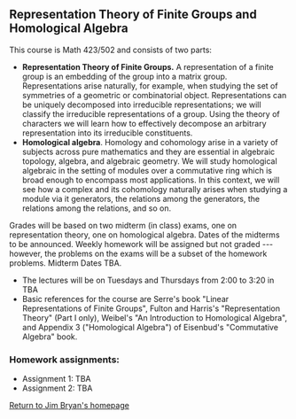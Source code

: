 ## Representation Theory of Finite Groups and Homological Algebra

This course is Math 423/502 and consists of two parts:

  * **Representation Theory of Finite Groups.** A representation of a finite group is an embedding of the group into a matrix group. Representations arise naturally, for example, when studying the set of symmetries of a geometric or combinatorial object. Representations can be uniquely decomposed into irreducible representations; we will classify the irreducible representations of a group. Using the theory of characters we will learn how to effectively decompose an arbitrary representation into its irreducible constituents. 
  * **Homological algebra**. Homology and cohomology arise in a variety of subjects across pure mathematics and they are essential in  algebraic topology, algebra, and algebraic geometry. We will study homological algebraic in the setting of modules over a commutative ring which is broad enough to encompass most applications. In this context, we will see how a complex and its cohomology naturally arises when studying a module via it generators, the relations among the generators, the relations among the relations, and so on. 

Grades will be based on two midterm (in class) exams, one on representation theory, one on homological algebra. Dates of the midterms to be announced. Weekly homework will be assigned but not graded --- however, the problems on the exams will be a subset of the homework problems. Midterm Dates TBA.

  * The lectures will be on Tuesdays and Thursdays from 2:00 to 3:20 in TBA
  * Basic references for the course are Serre's book "Linear Representations of Finite Groups", Fulton and Harris's "Representation Theory" (Part I only), Weibel's "An Introduction to Homological Algebra", and Appendix 3 ("Homological Algebra") of Eisenbud's "Commutative Algebra" book. 
  
### Homework assignments:
  
  * Assignment 1: TBA
  * Assignment 2: TBA
  
  [Return to Jim Bryan's homepage](https://www.math.ubc.ca/~jbryan)
